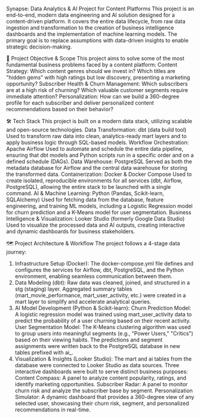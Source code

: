 Synapse: Data Analytics & AI Project for Content Platforms
This project is an end-to-end, modern data engineering and AI solution designed for a content-driven platform. It covers the entire data lifecycle, from raw data ingestion and transformation to the creation of business intelligence dashboards and the implementation of machine learning models. The primary goal is to replace assumptions with data-driven insights to enable strategic decision-making.



🎯 Project Objective & Scope
This project aims to solve some of the most fundamental business problems faced by a content platform:
Content Strategy: Which content genres should we invest in? Which titles are "hidden gems" with high ratings but low discovery, presenting a marketing opportunity?
Subscriber Health & Churn Management: Which subscribers are at a high risk of churning? Which valuable customer segments require immediate attention?
Personalization: How can we build a 360-degree profile for each subscriber and deliver personalized content recommendations based on their behavior?



🛠️ Tech Stack
This project is built on a modern data stack, utilizing scalable and open-source technologies.
Data Transformation: dbt (data build tool)
Used to transform raw data into clean, analytics-ready mart layers and to apply business logic through SQL-based models.
Workflow Orchestration: Apache Airflow
Used to automate and schedule the entire data pipeline, ensuring that dbt models and Python scripts run in a specific order and on a defined schedule (DAGs).
Data Warehouse: PostgreSQL
Served as both the metadata database for Airflow and the central data warehouse for storing the transformed data.
Containerization: Docker & Docker Compose
Used to create isolated, reproducible environments for all services (dbt, Airflow, PostgreSQL), allowing the entire stack to be launched with a single command.
AI & Machine Learning: Python (Pandas, Scikit-learn, SQLAlchemy)
Used for fetching data from the database, feature engineering, and training ML models, including a Logistic Regression model for churn prediction and a K-Means model for user segmentation.
Business Intelligence & Visualization: Looker Studio (formerly Google Data Studio)
Used to visualize the processed data and AI outputs, creating interactive and dynamic dashboards for business stakeholders.



🗺️ Project Architecture & Workflow
The project follows a 4-stage data journey:
1. Infrastructure Setup (Docker):
The docker-compose.yml file defines and configures the services for Airflow, dbt, PostgreSQL, and the Python environment, enabling seamless communication between them.
2. Data Modeling (dbt):
Raw data was cleaned, joined, and structured in a stg (staging) layer.
Aggregated summary tables (mart_movie_performance, mart_user_activity, etc.) were created in a mart layer to simplify and accelerate analytical queries.
3. AI Model Development (Python & Scikit-learn):
Churn Prediction Model: A logistic regression model was trained using mart_user_activity data to predict the probability of a user churning based on their recent activity.
User Segmentation Model: The K-Means clustering algorithm was used to group users into meaningful segments (e.g., "Power Users," "Critics") based on their viewing habits.
The predictions and segment assignments were written back to the PostgreSQL database in new tables prefixed with ai_.
4. Visualization & Insights (Looker Studio):
The mart and ai tables from the database were connected to Looker Studio as data sources.
Three interactive dashboards were built to serve distinct business purposes:
Content Compass: A panel to analyze content popularity, ratings, and identify marketing opportunities.
Subscriber Radar: A panel to monitor churn risk and analyze the subscriber base by segment.
Personalization Simulator: A dynamic dashboard that provides a 360-degree view of any selected user, showcasing their churn risk, segment, and personalized recommendations in real-time.


 
 
